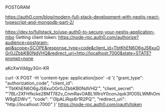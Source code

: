 POSTGRAM

https://auth0.com/blog/modern-full-stack-development-with-nestjs-react-typescript-and-mongodb-part-2/

https://dev.to/fullstack_to/use-auth0-to-secure-your-nestjs-application-mbo
Getting client token:
https://node-rpc.auth0.com/authorize?audience=postgram-api&scope=SCOPE&response_type=code&client_id=TbtKhEN6O6gJS6xuOGr0JZbbKB0NdVHQ&redirect_uri=http://localhost:7000&state=STATE?prompt=none

aKcXwVddgy3Gn-KR

curl -X POST -H 'content-type: application/json' -d '{
  "grant_type": "authorization_code",
  "client_id": "'TbtKhEN6O6gJS6xuOGr0JZbbKB0NdVHQ'",
  "client_secret": "'7BLr2XFHfkcke28MT782v_CnmRavOABL1tRroY0conJqok3fO05LWMhOmW9gEDWv'",
  "code": "'0IpALiRqs6r1R2PQ'",
  "redirect_uri": "http://localhost:7000"
}' https://node-rpc.auth0.com/oauth/token
